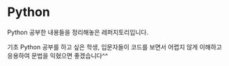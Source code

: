 # Python
Python 공부한 내용들을 정리해놓은 레퍼지토리입니다.

기초 Python 공부를 하고 싶은 학생, 입문자들이 코드를 보면서 어렵지 않게 이해하고 응용하여 문법을 익혔으면 좋겠습니다^^

